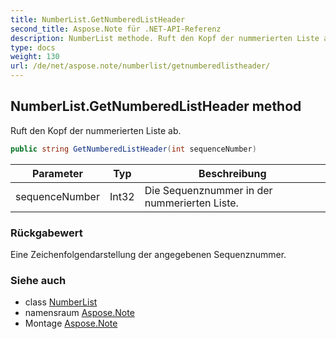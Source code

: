 ```yaml
---
title: NumberList.GetNumberedListHeader
second_title: Aspose.Note für .NET-API-Referenz
description: NumberList methode. Ruft den Kopf der nummerierten Liste ab.
type: docs
weight: 130
url: /de/net/aspose.note/numberlist/getnumberedlistheader/
---
```

## NumberList.GetNumberedListHeader method

Ruft den Kopf der nummerierten Liste ab.

```csharp
public string GetNumberedListHeader(int sequenceNumber)
```

| Parameter | Typ | Beschreibung |
| --- | --- | --- |
| sequenceNumber | Int32 | Die Sequenznummer in der nummerierten Liste. |

### Rückgabewert

Eine Zeichenfolgendarstellung der angegebenen Sequenznummer.

### Siehe auch

* class [NumberList](../)
* namensraum [Aspose.Note](../../numberlist/)
* Montage [Aspose.Note](../../../)



